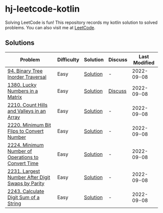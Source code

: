 # hj-leetcode-kotlin

Solving LeetCode is fun! This repository records my kotlin solution to solved problems. You can also visit me
at [LeetCode](https://leetcode.com/hj-core/).

## Solutions

| Problem                                                                                                                               | Difficulty | Solution                                                                   | Discuss                                                                                                                                      | Last Modified |
|---------------------------------------------------------------------------------------------------------------------------------------|------------|----------------------------------------------------------------------------|----------------------------------------------------------------------------------------------------------------------------------------------|---------------|
| [94. Binary Tree Inorder Traversal](https://leetcode.com/problems/binary-tree-inorder-traversal)                                      | Easy       | [Solution](src/main/kotlin/com/hj/leetcode/kotlin/problem94/Solution.kt)   | -                                                                                                                                            | 2022-09-08    |
| [1380. Lucky Numbers in a Matrix](https://leetcode.com/problems/lucky-numbers-in-a-matrix/)                                           | Easy       | [Solution](src/main/kotlin/com/hj/leetcode/kotlin/problem1380/Solution.kt) | [Discuss](https://leetcode.com/problems/lucky-numbers-in-a-matrix/discuss/2483179/my-kotlin-solution-with-explanation-time-omn-and-space-o1) | 2022-09-08    |
| [2210. Count Hills and Valleys in an Array](https://leetcode.com/problems/count-hills-and-valleys-in-an-array/)                       | Easy       | [Solution](src/main/kotlin/com/hj/leetcode/kotlin/problem2210/Solution.kt) | -                                                                                                                                            | 2022-09-08    |
| [2220. Minimum Bit Flips to Convert Number](https://leetcode.com/problems/minimum-bit-flips-to-convert-number/)                       | Easy       | [Solution](src/main/kotlin/com/hj/leetcode/kotlin/problem2220/Solution.kt) | -                                                                                                                                            | 2022-09-08    |               
| [2224. Minimum Number of Operations to Convert Time](https://leetcode.com/problems/minimum-number-of-operations-to-convert-time/)     | Easy       | [Solution](src/main/kotlin/com/hj/leetcode/kotlin/problem2224/Solution.kt) | -                                                                                                                                            | 2022-09-08    |
| [2231. Largest Number After Digit Swaps by Parity](https://leetcode.com/problems/largest-number-after-digit-swaps-by-parity/)         | Easy       | [Solution](src/main/kotlin/com/hj/leetcode/kotlin/problem2231/Solution.kt) | -                                                                                                                                            | 2022-09-08    |
| [2243. Calculate Digit Sum of a String](https://leetcode.com/problems/calculate-digit-sum-of-a-string/)                               | Easy       | [Solution](src/main/kotlin/com/hj/leetcode/kotlin/problem2243/Solution.kt) | -                                                                                                                                            | 2022-09-08    |
